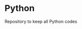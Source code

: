  # Python <img href="https://www.python.org/static/community_logos/python-logo-master-v3-TM.png">
Repository to keep all Python codes
